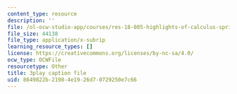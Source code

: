 ```yaml
---
content_type: resource
description: ''
file: /ol-ocw-studio-app/courses/res-18-005-highlights-of-calculus-spring-2010/8649822b21984e1926d70729250e7c66_tBBJ2TSTa1Q.srt
file_size: 44138
file_type: application/x-subrip
learning_resource_types: []
license: https://creativecommons.org/licenses/by-nc-sa/4.0/
ocw_type: OCWFile
resourcetype: Other
title: 3play caption file
uid: 8649822b-2198-4e19-26d7-0729250e7c66
---
```

